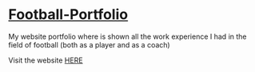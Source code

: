 <h1>
  <a href='https://jamal-al-badarin-portfolio.netlify.app/'>
      Football-Portfolio
  </a>
</h1>

<p>My website portfolio where is shown all the work experience I had in the field of football (both as a player and as a coach)</p>


Visit the website <a href='https://jamal-al-badarin-portfolio.netlify.app/'>HERE</a>
